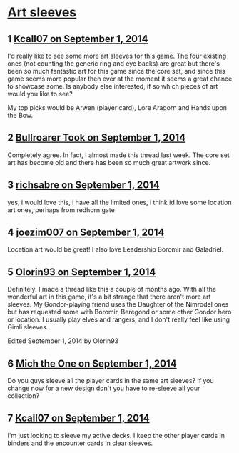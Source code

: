 # [Art sleeves](https://community.fantasyflightgames.com/topic/120877-art-sleeves/)

## 1 [Kcall07 on September 1, 2014](https://community.fantasyflightgames.com/topic/120877-art-sleeves/?do=findComment&comment=1241829)

I'd really like to see some more art sleeves for this game. The four existing ones (not counting the generic ring and eye backs) are great but there's been so much fantastic art for this game since the core set, and since this game seems more popular then ever at the moment it seems a great chance to showcase some. Is anybody else interested, if so which pieces of art would you like to see?

My top picks would be Arwen (player card), Lore Aragorn and Hands upon the Bow.

## 2 [Bullroarer Took on September 1, 2014](https://community.fantasyflightgames.com/topic/120877-art-sleeves/?do=findComment&comment=1241835)

Completely agree. In fact, I almost made this thread last week. The core set art has become old and there has been so much great artwork since.

## 3 [richsabre on September 1, 2014](https://community.fantasyflightgames.com/topic/120877-art-sleeves/?do=findComment&comment=1241878)

yes, i would love this, i have all the limited ones, i think id love some location art ones, perhaps from redhorn gate

## 4 [joezim007 on September 1, 2014](https://community.fantasyflightgames.com/topic/120877-art-sleeves/?do=findComment&comment=1241897)

Location art would be great! I also love Leadership Boromir and Galadriel.

## 5 [Olorin93 on September 1, 2014](https://community.fantasyflightgames.com/topic/120877-art-sleeves/?do=findComment&comment=1242002)

Definitely. I made a thread like this a couple of months ago. With all the wonderful art in this game, it's a bit strange that there aren't more art sleeves. My Gondor-playing friend uses the Daughter of the Nimrodel ones but has requested some with Boromir, Beregond or some other Gondor hero or location. I usually play elves and rangers, and I don't really feel like using Gimli sleeves.

Edited September 1, 2014 by Olorin93

## 6 [Mich the One on September 1, 2014](https://community.fantasyflightgames.com/topic/120877-art-sleeves/?do=findComment&comment=1242026)

Do you guys sleeve all the player cards in the same art sleeves? If you change now for a new design don't you have to re-sleeve all your collection?

## 7 [Kcall07 on September 1, 2014](https://community.fantasyflightgames.com/topic/120877-art-sleeves/?do=findComment&comment=1242062)

I'm just looking to sleeve my active decks. I keep the other player cards in binders and the encounter cards in clear sleeves.

